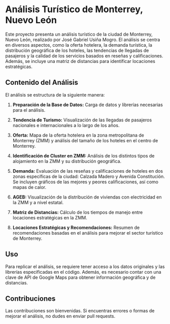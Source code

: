 # Análisis Turístico de Monterrey, Nuevo León

Este proyecto presenta un análisis turístico de la ciudad de Monterrey, Nuevo León, realizado por José Gabriel Usiña Mogro. El análisis se centra en diversos aspectos, como la oferta hotelera, la demanda turística, la distribución geográfica de los hoteles, las tendencias de llegadas de pasajeros y la calidad de los servicios basados en reseñas y calificaciones. Además, se incluye una matriz de distancias para identificar locaciones estratégicas.

## Contenido del Análisis

El análisis se estructura de la siguiente manera:

1. **Preparación de la Base de Datos:** Carga de datos y librerías necesarias para el análisis.

2. **Tendencia de Turismo:** Visualización de las llegadas de pasajeros nacionales e internacionales a lo largo de los años.

3. **Oferta:** Mapa de la oferta hotelera en la zona metropolitana de Monterrey (ZMM) y análisis del tamaño de los hoteles en el centro de Monterrey.

4. **Identificación de Cluster en ZMM:** Análisis de los distintos tipos de alojamiento en la ZMM y su distribución geográfica.

5. **Demanda:** Evaluación de las reseñas y calificaciones de hoteles en dos zonas específicas de la ciudad: Calzada Madero y Avenida Constitución. Se incluyen gráficos de las mejores y peores calificaciones, así como mapas de calor.

6. **AGEB:** Visualización de la distribución de viviendas con electricidad en la ZMM y a nivel estatal.

7. **Matriz de Distancias:** Cálculo de los tiempos de manejo entre locaciones estratégicas en la ZMM.

8. **Locaciones Estratégicas y Recomendaciones:** Resumen de recomendaciones basadas en el análisis para mejorar el sector turístico de Monterrey.

## Uso

Para replicar el análisis, se requiere tener acceso a los datos originales y las librerías especificadas en el código. Además, es necesario contar con una clave de API de Google Maps para obtener información geográfica y de distancias.

## Contribuciones

Las contribuciones son bienvenidas. Si encuentras errores o formas de mejorar el análisis, no dudes en enviar pull requests.
